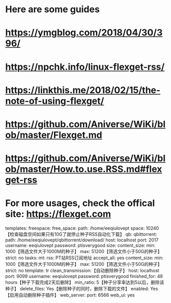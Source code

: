 # Here are some guides
#
# https://ymgblog.com/2018/04/30/396/
# https://npchk.info/linux-flexget-rss/
# https://linkthis.me/2018/02/15/the-note-of-using-flexget/
#
# https://github.com/Aniverse/WiKi/blob/master/Flexget.md
# https://github.com/Aniverse/WiKi/blob/master/How.to.use.RSS.md#flexget-rss
#
# For more usages, check the offical site: https://flexget.com

templates:
  freespace:
    free_space:
      path: /home/eeqiulovept
      space: 10240【检查磁盘空间如果只有10G了就停止种子RSS自动化下载】
  qb:
    qbittorrent:
      path: /home/eeqiulovept/qbittorrent/download/
      host: localhost
      port: 2017
      username: eeqiulovept
      password: ptisverygood
  size:
    content_size:
      min: 1000【筛选文件大于1000M的种子】
      max: 51200【筛选文件小于50G的种子】
      strict: no
tasks:
  mt:
    rss: PT站RSS订阅地址
    accept_all: yes
    content_size:
      min: 1000【筛选文件大于1000M的种子】
      max: 51200【筛选文件小于50G的种子】
      strict: no
    template: tr
    clean_transmission:【自动删除种子】
      host: localhost
      port: 9099
      username: eeqiulovept
      password: ptisverygood
      finished_for: 48 hours【种子下载完成2天后删除】
      min_ratio: 5【种子分享率达到5以后，删除该种子】
      delete_files: Yes【删除种子的同时，删除下载的文件】
      enabled: Yes【启用自动删除种子插件】
web_server:
  port: 6566
  web_ui: yes